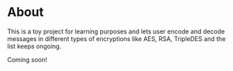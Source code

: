 # About
This is a toy project for learning purposes and lets user encode and decode messages in different types of encryptions like AES, RSA, TripleDES and the list keeps ongoing.

Coming soon!
